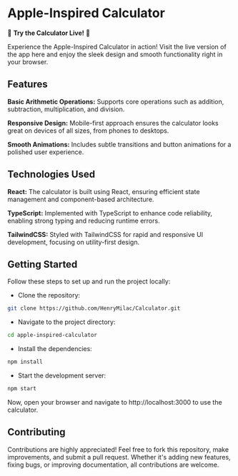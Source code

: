 # Apple-Inspired Calculator

🚀 **Try the Calculator Live!** 🚀

Experience the Apple-Inspired Calculator in action! Visit the live version of the app here and enjoy the sleek design and smooth functionality right in your browser.




## Features
**Basic Arithmetic Operations:** Supports core operations such as addition, subtraction, multiplication, and division.

**Responsive Design:** Mobile-first approach ensures the calculator looks great on devices of all sizes, from phones to desktops.

**Smooth Animations:** Includes subtle transitions and button animations for a polished user experience.

## Technologies Used

**React:** The calculator is built using React, ensuring efficient state management and component-based architecture.

**TypeScript:** Implemented with TypeScript to enhance code reliability, enabling strong typing and reducing runtime errors.

**TailwindCSS:** Styled with TailwindCSS for rapid and responsive UI development, focusing on utility-first design.

## Getting Started
Follow these steps to set up and run the project locally:

- Clone the repository:

```bash
git clone https://github.com/HenryMilac/Calculator.git
```
- Navigate to the project directory:

```bash
cd apple-inspired-calculator
```
- Install the dependencies:

```bash
npm install
```
- Start the development server:

```bash
npm start
```
Now, open your browser and navigate to http://localhost:3000 to use the calculator.

## Contributing
Contributions are highly appreciated! Feel free to fork this repository, make improvements, and submit a pull request. Whether it's adding new features, fixing bugs, or improving documentation, all contributions are welcome.

